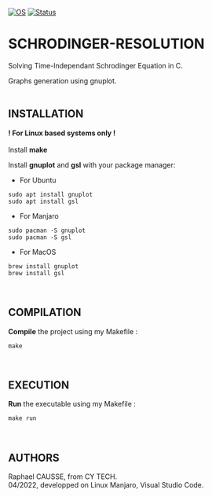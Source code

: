 [![OS](https://img.shields.io/badge/os-linux-blue.svg)](https://shields.io/)
[![Status](https://img.shields.io/badge/status-pending-orange.svg)](https://shields.io/)

# SCHRODINGER-RESOLUTION

Solving Time-Independant Schrodinger Equation in C.

Graphs generation using gnuplot.
<br><br>

## INSTALLATION

**! For Linux based systems only !**
<br><br>
Install **make**

Install **gnuplot** and **gsl** with your package manager:

* For Ubuntu
```
sudo apt install gnuplot
sudo apt install gsl
```
* For Manjaro
```
sudo pacman -S gnuplot
sudo pacman -S gsl
```
* For MacOS
```
brew install gnuplot
brew install gsl
```
<br>

## COMPILATION

**Compile** the project using my Makefile :
```
make
```
<br>

## EXECUTION

**Run** the executable using my Makefile :
```
make run
```
<br>

## AUTHORS

Raphael CAUSSE, from CY TECH.<br>
04/2022, developped on Linux Manjaro, Visual Studio Code.
